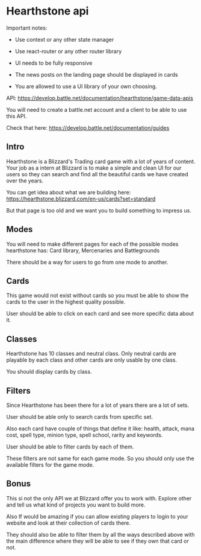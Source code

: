 # Hearthstone api

Important notes:

- Use context or any other state manager

- Use react-router or any other router library

- UI needs to be fully responsive

- The news posts on the landing page should be displayed in cards

- You are allowed to use a UI library of your own choosing.

API: https://develop.battle.net/documentation/hearthstone/game-data-apis

You will need to create a battle.net account and a client to be able to use this API.

Check that here: https://develop.battle.net/documentation/guides

## Intro

Hearthstone is a Blizzard's Trading card game with a lot of years of content. Your job as a intern at Blizzard is to make a simple and clean UI for our users so they can search and find all the beautiful cards we have created over the years.

You can get idea about what we are building here: https://hearthstone.blizzard.com/en-us/cards?set=standard

But that page is too old and we want you to build something to impress us.

## Modes

You will need to make different pages for each of the possible modes hearthstone has:
Card library, Mercenaries and Battlegrounds

There should be a way for users to go from one mode to another.

## Cards

This game would not exist without cards so you must be able to show the cards to the user in the highest quality possible.

User should be able to click on each card and see more specific data about it.

## Classes

Hearthstone has 10 classes and neutral class. Only neutral cards are playable by each class and other cards are only usable by one class.

You should display cards by class.

## Filters

Since Hearthstone has been there for a lot of years there are a lot of sets.

User should be able only to search cards from specific set.

Also each card have couple of things that define it like: health, attack, mana cost, spell type, minion type, spell school, rarity and keywords.

User should be able to filter cards by each of them.

These filters are not same for each game mode. So you should only use the available filters for the game mode.

## Bonus

This si not the only API we at Blizzard offer you to work with. Explore other and tell us what kind of projects you want to build more.

Also If would be amazing if you can allow existing players to login to your website and look at their collection of cards there.

They should also be able to filter them by all the ways described above with the main difference where they will be able to see if they own that card or not.
